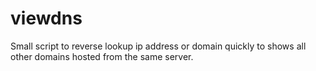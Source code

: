 # viewdns
Small script to reverse lookup ip address or domain quickly to shows all other domains hosted from the same server.
